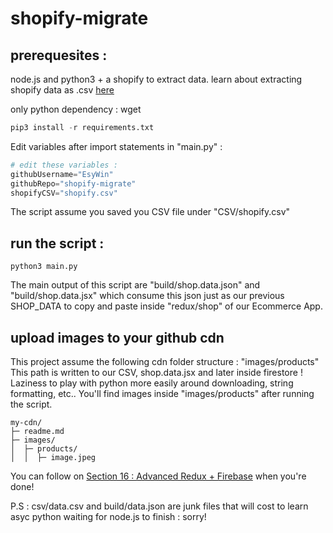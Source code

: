 # shopify-migrate

## prerequesites :

node.js and python3 + a shopify to extract data.
learn about extracting shopify data as .csv [here](https://help.shopify.com/en/manual/products/import-export/export-products)

only python dependency : wget

```python
pip3 install -r requirements.txt
```

Edit variables after import statements in "main.py" :

```python
# edit these variables :
githubUsername="EsyWin"
githubRepo="shopify-migrate"
shopifyCSV="shopify.csv"
```

The script assume you saved you CSV file under "CSV/shopify.csv"

## run the script :

```shell
python3 main.py
```

The main output of this script are "build/shop.data.json" and "build/shop.data.jsx" which consume this json just as our previous SHOP_DATA to copy and paste inside "redux/shop" of our Ecommerce App.

## upload images to your github cdn

This project assume the following cdn folder structure : "images/products"
This path is written to our CSV, shop.data.jsx and later inside firestore !
Laziness to play with python more easily around downloading, string formatting, etc..
You'll find images inside "images/products" after running the script.

```
my-cdn/
├─ readme.md
├─ images/
│  ├─ products/
│  │  ├─ image.jpeg
```

You can follow on [Section 16 : Advanced Redux + Firebase](https://www.udemy.com/course/complete-react-developer-zero-to-mastery/learn/lecture/15188186) when you're done!

P.S : csv/data.csv and build/data.json are junk files that will cost to learn asyc python waiting for node.js to finish : sorry!

